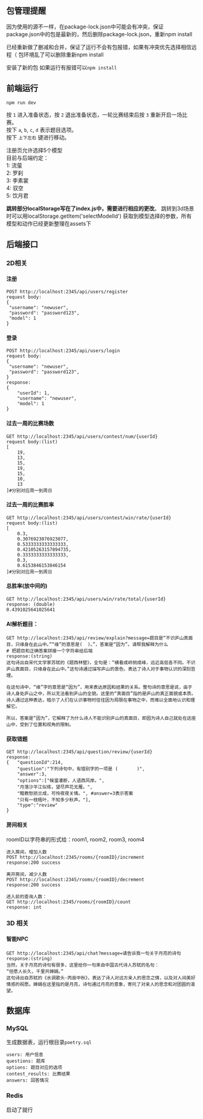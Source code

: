 ## 包管理提醒
因为使用的源不一样，在package-lock.json中可能会有冲突，保证package.json中的包是最新的，然后删除package-lock.json，重新npm install

已经重新做了删减和合并，保证了运行不会有包报错，如果有冲突优先选择相信远程（
包环境乱了可以删除重新npm install

安装了新的包 如果运行有报错可以`npm install`

## 前端运行
`npm run dev`

按 `1` 进入准备状态，按 `2` 退出准备状态，一轮比赛结束后按 `3` 重新开启一场比赛。  
按下 `a`, `b`, `c`, `d` 表示题目选项。  
按下 `上下左右` 键进行移动。    

注册页允许选择5个模型  
目前与后端约定：  
1: 流萤  
2: 罗刹  
3: 李素裳  
4: 驭空  
5: 饮月君  

**跳转部分localStorage写在了index.js中，需要进行相应的更改**。
跳转到3d场景时可以用localStorage.getItem('selectModelId') 获取到模型选择的参数，所有模型和动作已经更新整理在assets下


## 后端接口

### 2D相关

#### 注册

```
POST http://localhost:2345/api/users/register
request body:
{
 "username": "newuser",
 "password": "password123",
 "model": 1
}
```

#### 登录

```
POST http://localhost:2345/api/users/login
request body:
{
 "username": "newuser",
 "password": "password123",
}
response:
{
    "userId": 1,
    "username": "newuser",
    "model": 1
}
```

#### 过去一周的比赛场数

```
GET http://localhost:2345/api/users/contest/num/{userId}
request body:(list)
[
    19, 
    13,
    15,
    19,
    15,
    10,
    13
]#分别对应周一到周日
```

#### 过去一周的比赛胜率

```
GET http://localhost:2345/api/users/contest/win/rate/{userId}
request body:(list)
[
    0.3,
    0.3076923076923077,
    0.5333333333333333,
    0.42105263157894735,
    0.3333333333333333,
    0.3,
    0.6153846153846154
]#分别对应周一到周日
```

#### 总胜率(放中间的)

```
GET http://localhost:2345/api/users/win/rate/total/{userId}
response: (double)
0.4391025641025641
```

#### AI解析题目：

```
GET http://localhost:2345/api/review/explain?message=题目是“不识庐山真面目，只缘身在此山中。”“缘”的意思是(  )。”，答案是“因为”。请帮我解释为什么
# 把题目和正确答案拼接一个字符串给后端
response:(string)
这句诗出自宋代文学家苏轼的《题西林壁》，全句是：“横看成岭侧成峰，远近高低各不同。不识庐山真面目，只缘身在此山中。”这句诗通过描写庐山的景色，表达了诗人对于事物认识的深刻哲理。

在这句诗中，“缘”字的意思是“因为”，用来表达原因和结果的关系。整句诗的意思是说，由于诗人身处庐山之中，所以无法看到庐山的全貌。这里的“真面目”指的是庐山的真正面貌或本质。诗人通过这种表达，暗示了人们在认识事物时往往因为局限在事物之中，而难以全面地认识和理解它。

所以，答案是“因为”，它解释了为什么诗人不能识别庐山的真面目，即因为诗人自己就处在这座山中，受到了位置和视角的限制。
```

#### 获取错题

```
GET http://localhost:2345/api/question/review/{userId}
response:
{	"questionId":214,
	"question":"下列诗句中，有错别字的一项是 (       )",
	"answer":3,
	"options":["候蛩凄断，人语西风岸。",
	"月落沙平江似练，望尽芦花无雁。",
	"黯教愁损兰成，可怜夜夜关情。", #answer=3表示答案
	"只有一枝梧叶，不知多少秋声。"],
	"type":"review"
}
```

#### 房间相关

roomID以字符串的形式给：room1, room2, room3, room4

```
进入房间，增加人数
POST http://localhost:2345/rooms/{roomID}/increment
response:200 success

离开房间，减少人数
POST http://localhost:2345/rooms/{roomID}/decrement
response:200 success

进入前的查询人数：
GET http://localhost:2345/rooms/{roomID}/count
response: int
```



### 3D 相关

#### 智能NPC

```
GET http://localhost:2345/api/chat?message=请告诉我一句关于月亮的诗句
response:(string)
当然，关于月亮的诗句有很多，这里给你一句来自中国古代诗人苏轼的名句：
“但愿人长久，千里共婵娟。”
这句诗出自苏轼的《水调歌头·丙辰中秋》，表达了诗人对远方亲人的思念之情，以及对人间美好情感的祝愿。婵娟在这里指的是月亮，诗句通过月亮的意象，寄托了对亲人的思念和对团圆的渴望。
```

## 数据库

### MySQL

生成数据表，运行根目录`poetry.sql`

 ```
 users: 用户信息
 questions: 题库
 options: 题目对应的选项
 contest_results: 比赛结果
 answers: 回答情况
 ```

### Redis

启动了就行
